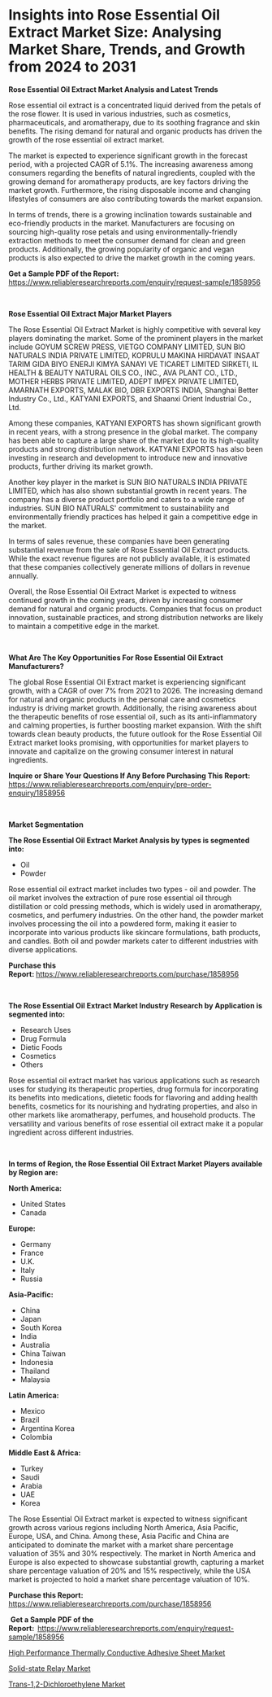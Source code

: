 <p><h1>Insights into Rose Essential Oil Extract Market Size: Analysing Market Share, Trends, and Growth from 2024 to 2031</h1></p><p><strong>Rose Essential Oil Extract Market Analysis and Latest Trends</strong></p>
<p><p>Rose essential oil extract is a concentrated liquid derived from the petals of the rose flower. It is used in various industries, such as cosmetics, pharmaceuticals, and aromatherapy, due to its soothing fragrance and skin benefits. The rising demand for natural and organic products has driven the growth of the rose essential oil extract market.</p><p>The market is expected to experience significant growth in the forecast period, with a projected CAGR of 5.1%. The increasing awareness among consumers regarding the benefits of natural ingredients, coupled with the growing demand for aromatherapy products, are key factors driving the market growth. Furthermore, the rising disposable income and changing lifestyles of consumers are also contributing towards the market expansion.</p><p>In terms of trends, there is a growing inclination towards sustainable and eco-friendly products in the market. Manufacturers are focusing on sourcing high-quality rose petals and using environmentally-friendly extraction methods to meet the consumer demand for clean and green products. Additionally, the growing popularity of organic and vegan products is also expected to drive the market growth in the coming years.</p></p>
<p><strong>Get a Sample PDF of the Report:&nbsp;</strong> <a href="https://www.reliableresearchreports.com/enquiry/request-sample/1858956">https://www.reliableresearchreports.com/enquiry/request-sample/1858956</a></p>
<p>&nbsp;</p>
<p><strong>Rose Essential Oil Extract Major Market Players</strong></p>
<p><p>The Rose Essential Oil Extract Market is highly competitive with several key players dominating the market. Some of the prominent players in the market include GOYUM SCREW PRESS, VIETGO COMPANY LIMITED, SUN BIO NATURALS INDIA PRIVATE LIMITED, KOPRULU MAKINA HIRDAVAT INSAAT TARIM GIDA BIYO ENERJI KIMYA SANAYI VE TICARET LIMITED SIRKETI, IL HEALTH & BEAUTY NATURAL OILS CO., INC., AVA PLANT CO., LTD., MOTHER HERBS PRIVATE LIMITED, ADEPT IMPEX PRIVATE LIMITED, AMARNATH EXPORTS, MALAK BIO, DBR EXPORTS INDIA, Shanghai Better Industry Co., Ltd., KATYANI EXPORTS, and Shaanxi Orient Industrial Co., Ltd.</p><p>Among these companies, KATYANI EXPORTS has shown significant growth in recent years, with a strong presence in the global market. The company has been able to capture a large share of the market due to its high-quality products and strong distribution network. KATYANI EXPORTS has also been investing in research and development to introduce new and innovative products, further driving its market growth.</p><p>Another key player in the market is SUN BIO NATURALS INDIA PRIVATE LIMITED, which has also shown substantial growth in recent years. The company has a diverse product portfolio and caters to a wide range of industries. SUN BIO NATURALS' commitment to sustainability and environmentally friendly practices has helped it gain a competitive edge in the market.</p><p>In terms of sales revenue, these companies have been generating substantial revenue from the sale of Rose Essential Oil Extract products. While the exact revenue figures are not publicly available, it is estimated that these companies collectively generate millions of dollars in revenue annually.</p><p>Overall, the Rose Essential Oil Extract Market is expected to witness continued growth in the coming years, driven by increasing consumer demand for natural and organic products. Companies that focus on product innovation, sustainable practices, and strong distribution networks are likely to maintain a competitive edge in the market.</p></p>
<p>&nbsp;</p>
<p><strong>What Are The Key Opportunities For Rose Essential Oil Extract Manufacturers?</strong></p>
<p><p>The global Rose Essential Oil Extract market is experiencing significant growth, with a CAGR of over 7% from 2021 to 2026. The increasing demand for natural and organic products in the personal care and cosmetics industry is driving market growth. Additionally, the rising awareness about the therapeutic benefits of rose essential oil, such as its anti-inflammatory and calming properties, is further boosting market expansion. With the shift towards clean beauty products, the future outlook for the Rose Essential Oil Extract market looks promising, with opportunities for market players to innovate and capitalize on the growing consumer interest in natural ingredients.</p></p>
<p><strong>Inquire or Share Your Questions If Any Before Purchasing This Report:</strong> <a href="https://www.reliableresearchreports.com/enquiry/pre-order-enquiry/1858956">https://www.reliableresearchreports.com/enquiry/pre-order-enquiry/1858956</a></p>
<p>&nbsp;</p>
<p><strong>Market Segmentation</strong></p>
<p><strong>The Rose Essential Oil Extract Market Analysis by types is segmented into:</strong></p>
<p><ul><li>Oil</li><li>Powder</li></ul></p>
<p><p>Rose essential oil extract market includes two types - oil and powder. The oil market involves the extraction of pure rose essential oil through distillation or cold pressing methods, which is widely used in aromatherapy, cosmetics, and perfumery industries. On the other hand, the powder market involves processing the oil into a powdered form, making it easier to incorporate into various products like skincare formulations, bath products, and candles. Both oil and powder markets cater to different industries with diverse applications.</p></p>
<p><strong>Purchase this Report:&nbsp;</strong><a href="https://www.reliableresearchreports.com/purchase/1858956">https://www.reliableresearchreports.com/purchase/1858956</a></p>
<p>&nbsp;</p>
<p><strong>The Rose Essential Oil Extract Market Industry Research by Application is segmented into:</strong></p>
<p><ul><li>Research Uses</li><li>Drug Formula</li><li>Dietic Foods</li><li>Cosmetics</li><li>Others</li></ul></p>
<p><p>Rose essential oil extract market has various applications such as research uses for studying its therapeutic properties, drug formula for incorporating its benefits into medications, dietetic foods for flavoring and adding health benefits, cosmetics for its nourishing and hydrating properties, and also in other markets like aromatherapy, perfumes, and household products. The versatility and various benefits of rose essential oil extract make it a popular ingredient across different industries.</p></p>
<p>&nbsp;</p>
<p><strong>In terms of Region, the Rose Essential Oil Extract Market Players available by Region are:</strong></p>
<p>
    <p> <strong> North America: </strong>
        <ul>
            <li>United States</li>
            <li>Canada</li>
        </ul>
        </p> 
    <p> <strong> Europe: </strong>
        <ul>
            <li>Germany</li>
            <li>France</li>
            <li>U.K.</li>
            <li>Italy</li>
            <li>Russia</li>
        </ul>
        </p> 
    <p> <strong> Asia-Pacific: </strong>
        <ul>
            <li>China</li>
            <li>Japan</li>
            <li>South Korea</li>
            <li>India</li>
            <li>Australia</li>
            <li>China Taiwan</li>
            <li>Indonesia</li>
            <li>Thailand</li>
            <li>Malaysia</li>
        </ul>
        </p> 
    <p> <strong> Latin America: </strong>
        <ul>
            <li>Mexico</li>
            <li>Brazil</li>
            <li>Argentina Korea</li>
            <li>Colombia</li>
        </ul>
        </p> 
    <p> <strong> Middle East & Africa: </strong>
        <ul>
            <li>Turkey</li>
            <li>Saudi</li>
            <li>Arabia</li>
            <li>UAE</li>
            <li>Korea</li>
        </ul>
    </p>
    </p>
<p><p>The Rose Essential Oil Extract market is expected to witness significant growth across various regions including North America, Asia Pacific, Europe, USA, and China. Among these, Asia Pacific and China are anticipated to dominate the market with a market share percentage valuation of 35% and 30% respectively. The market in North America and Europe is also expected to showcase substantial growth, capturing a market share percentage valuation of 20% and 15% respectively, while the USA market is projected to hold a market share percentage valuation of 10%.</p></p>
<p><strong>Purchase this Report: </strong><a href="https://www.reliableresearchreports.com/purchase/1858956">https://www.reliableresearchreports.com/purchase/1858956</a></p>
<p>&nbsp;<strong>Get a Sample PDF of the Report:&nbsp;&nbsp;</strong><a href="https://www.reliableresearchreports.com/enquiry/request-sample/1858956">https://www.reliableresearchreports.com/enquiry/request-sample/1858956</a></p>
<p><strong></strong></p>
<p><p><a href="https://github.com/kosella/Market-Research-Report-List-2/blob/main/high-performance-thermally-conductive-adhesive-sheet-market.md">High Performance Thermally Conductive Adhesive Sheet Market</a></p><p><a href="https://github.com/julyju69/Market-Research-Report-List-2/blob/main/solid-state-relay-market.md">Solid-state Relay Market</a></p><p><a href="https://github.com/nathandecarvalho/Market-Research-Report-List-2/blob/main/trans-12-dichloroethylene-market.md">Trans-1,2-Dichloroethylene Market</a></p></p>